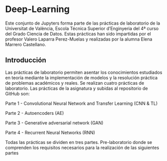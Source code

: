# Deep-Learning

Este conjunto de Jupyters forma parte de las prácticas de laboratorio de la Universitat de València, Escola Técnica Superior d’Enginyeria del 4ª curso del Grado Ciencia de Datos.  Estas prácticas han sido impartidas por el profesor  Valero Laparra Perez-Muelas y realizadas por la alumna Elena Marrero Castellano.

## Introducción 

Las prácticas de laboratorio permiten asentar los conocimientos estudiados en teoría mediante la implementación de modelos y la resolución práctica de problemas académicos y reales. Se realizan cuatro prácticas de laboratorio. Las prácticas de la asignatura y subidas al repositorio de GitHub son:

Parte 1 - Convolutional Neural Network and Transfer Learning (CNN & TL)

Parte 2 - Autoencoders (AE)

Parte 3 - Generative adversarial network (GAN)

Parte 4 - Recurrent Neural Networks (RNN)


Todas las prácticas se dividen en tres partes. Pre-laboratorio donde se comprenden los requisitos necesarios para la realización de las siguientes partes 
